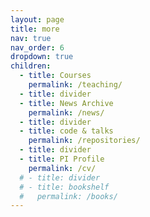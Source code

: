 ```yaml
---
layout: page
title: more
nav: true
nav_order: 6
dropdown: true
children:
  - title: Courses
    permalink: /teaching/
  - title: divider
  - title: News Archive
    permalink: /news/
  - title: divider
  - title: code & talks
    permalink: /repositories/
  - title: divider
  - title: PI Profile
    permalink: /cv/    
  # - title: divider
  # - title: bookshelf
  #   permalink: /books/
---
```

